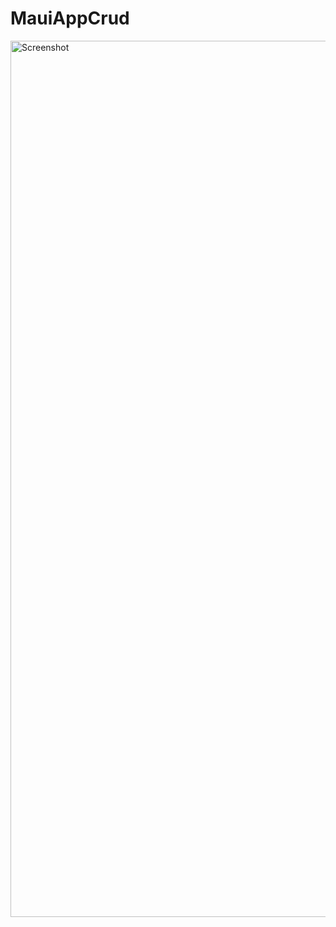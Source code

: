 # MauiAppCrud
<img width="2559" height="1402" alt="Screenshot" src="https://github.com/user-attachments/assets/fa787715-9648-4d09-9a28-44ba473ba914" />

